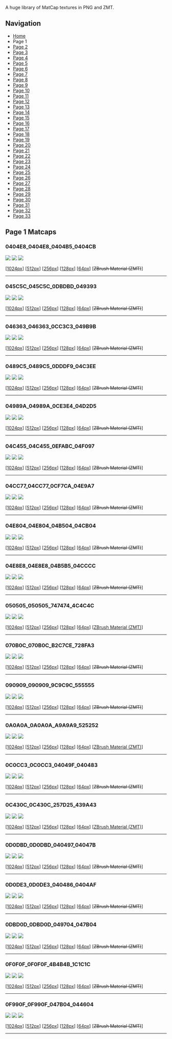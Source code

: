 A huge library of MatCap textures in PNG and ZMT.


## Navigation
* [Home](/)
* Page 1
* [Page 2](PAGE-2.md)
* [Page 3](PAGE-3.md)
* [Page 4](PAGE-4.md)
* [Page 5](PAGE-5.md)
* [Page 6](PAGE-6.md)
* [Page 7](PAGE-7.md)
* [Page 8](PAGE-8.md)
* [Page 9](PAGE-9.md)
* [Page 10](PAGE-10.md)
* [Page 11](PAGE-11.md)
* [Page 12](PAGE-12.md)
* [Page 13](PAGE-13.md)
* [Page 14](PAGE-14.md)
* [Page 15](PAGE-15.md)
* [Page 16](PAGE-16.md)
* [Page 17](PAGE-17.md)
* [Page 18](PAGE-18.md)
* [Page 19](PAGE-19.md)
* [Page 20](PAGE-20.md)
* [Page 21](PAGE-21.md)
* [Page 22](PAGE-22.md)
* [Page 23](PAGE-23.md)
* [Page 24](PAGE-24.md)
* [Page 25](PAGE-25.md)
* [Page 26](PAGE-26.md)
* [Page 27](PAGE-27.md)
* [Page 28](PAGE-28.md)
* [Page 29](PAGE-29.md)
* [Page 30](PAGE-30.md)
* [Page 31](PAGE-31.md)
* [Page 32](PAGE-32.md)
* [Page 33](PAGE-33.md)
## Page 1 Matcaps
### 0404E8_0404E8_0404B5_0404CB
![](preview/0404E8_0404E8_0404B5_0404CB-preview.png)
![](thumbnail/0404E8_0404E8_0404B5_0404CB.jpg)
![](palette/0404E8_0404E8_0404B5_0404CB-palette.png)

[[1024px](https://github.com/nidorx/matcaps/raw/master/1024/0404E8_0404E8_0404B5_0404CB.png)]
[[512px](https://github.com/nidorx/matcaps/raw/master/512/0404E8_0404E8_0404B5_0404CB-512px.png)]
[[256px](https://github.com/nidorx/matcaps/raw/master/256/0404E8_0404E8_0404B5_0404CB-256px.png)]
[[128px](https://github.com/nidorx/matcaps/raw/master/128/0404E8_0404E8_0404B5_0404CB-128px.png)]
[[64px](https://github.com/nidorx/matcaps/raw/master/64/0404E8_0404E8_0404B5_0404CB-64px.png)]
[~~ZBrush Material (ZMT)~~]

---
### 045C5C_045C5C_0DBDBD_049393
![](preview/045C5C_045C5C_0DBDBD_049393-preview.png)
![](thumbnail/045C5C_045C5C_0DBDBD_049393.jpg)
![](palette/045C5C_045C5C_0DBDBD_049393-palette.png)

[[1024px](https://github.com/nidorx/matcaps/raw/master/1024/045C5C_045C5C_0DBDBD_049393.png)]
[[512px](https://github.com/nidorx/matcaps/raw/master/512/045C5C_045C5C_0DBDBD_049393-512px.png)]
[[256px](https://github.com/nidorx/matcaps/raw/master/256/045C5C_045C5C_0DBDBD_049393-256px.png)]
[[128px](https://github.com/nidorx/matcaps/raw/master/128/045C5C_045C5C_0DBDBD_049393-128px.png)]
[[64px](https://github.com/nidorx/matcaps/raw/master/64/045C5C_045C5C_0DBDBD_049393-64px.png)]
[~~ZBrush Material (ZMT)~~]

---
### 046363_046363_0CC3C3_049B9B
![](preview/046363_046363_0CC3C3_049B9B-preview.png)
![](thumbnail/046363_046363_0CC3C3_049B9B.jpg)
![](palette/046363_046363_0CC3C3_049B9B-palette.png)

[[1024px](https://github.com/nidorx/matcaps/raw/master/1024/046363_046363_0CC3C3_049B9B.png)]
[[512px](https://github.com/nidorx/matcaps/raw/master/512/046363_046363_0CC3C3_049B9B-512px.png)]
[[256px](https://github.com/nidorx/matcaps/raw/master/256/046363_046363_0CC3C3_049B9B-256px.png)]
[[128px](https://github.com/nidorx/matcaps/raw/master/128/046363_046363_0CC3C3_049B9B-128px.png)]
[[64px](https://github.com/nidorx/matcaps/raw/master/64/046363_046363_0CC3C3_049B9B-64px.png)]
[~~ZBrush Material (ZMT)~~]

---
### 0489C5_0489C5_0DDDF9_04C3EE
![](preview/0489C5_0489C5_0DDDF9_04C3EE-preview.png)
![](thumbnail/0489C5_0489C5_0DDDF9_04C3EE.jpg)
![](palette/0489C5_0489C5_0DDDF9_04C3EE-palette.png)

[[1024px](https://github.com/nidorx/matcaps/raw/master/1024/0489C5_0489C5_0DDDF9_04C3EE.png)]
[[512px](https://github.com/nidorx/matcaps/raw/master/512/0489C5_0489C5_0DDDF9_04C3EE-512px.png)]
[[256px](https://github.com/nidorx/matcaps/raw/master/256/0489C5_0489C5_0DDDF9_04C3EE-256px.png)]
[[128px](https://github.com/nidorx/matcaps/raw/master/128/0489C5_0489C5_0DDDF9_04C3EE-128px.png)]
[[64px](https://github.com/nidorx/matcaps/raw/master/64/0489C5_0489C5_0DDDF9_04C3EE-64px.png)]
[~~ZBrush Material (ZMT)~~]

---
### 04989A_04989A_0CE3E4_04D2D5
![](preview/04989A_04989A_0CE3E4_04D2D5-preview.png)
![](thumbnail/04989A_04989A_0CE3E4_04D2D5.jpg)
![](palette/04989A_04989A_0CE3E4_04D2D5-palette.png)

[[1024px](https://github.com/nidorx/matcaps/raw/master/1024/04989A_04989A_0CE3E4_04D2D5.png)]
[[512px](https://github.com/nidorx/matcaps/raw/master/512/04989A_04989A_0CE3E4_04D2D5-512px.png)]
[[256px](https://github.com/nidorx/matcaps/raw/master/256/04989A_04989A_0CE3E4_04D2D5-256px.png)]
[[128px](https://github.com/nidorx/matcaps/raw/master/128/04989A_04989A_0CE3E4_04D2D5-128px.png)]
[[64px](https://github.com/nidorx/matcaps/raw/master/64/04989A_04989A_0CE3E4_04D2D5-64px.png)]
[~~ZBrush Material (ZMT)~~]

---
### 04C455_04C455_0EFABC_04F097
![](preview/04C455_04C455_0EFABC_04F097-preview.png)
![](thumbnail/04C455_04C455_0EFABC_04F097.jpg)
![](palette/04C455_04C455_0EFABC_04F097-palette.png)

[[1024px](https://github.com/nidorx/matcaps/raw/master/1024/04C455_04C455_0EFABC_04F097.png)]
[[512px](https://github.com/nidorx/matcaps/raw/master/512/04C455_04C455_0EFABC_04F097-512px.png)]
[[256px](https://github.com/nidorx/matcaps/raw/master/256/04C455_04C455_0EFABC_04F097-256px.png)]
[[128px](https://github.com/nidorx/matcaps/raw/master/128/04C455_04C455_0EFABC_04F097-128px.png)]
[[64px](https://github.com/nidorx/matcaps/raw/master/64/04C455_04C455_0EFABC_04F097-64px.png)]
[~~ZBrush Material (ZMT)~~]

---
### 04CC77_04CC77_0CF7CA_04E9A7
![](preview/04CC77_04CC77_0CF7CA_04E9A7-preview.png)
![](thumbnail/04CC77_04CC77_0CF7CA_04E9A7.jpg)
![](palette/04CC77_04CC77_0CF7CA_04E9A7-palette.png)

[[1024px](https://github.com/nidorx/matcaps/raw/master/1024/04CC77_04CC77_0CF7CA_04E9A7.png)]
[[512px](https://github.com/nidorx/matcaps/raw/master/512/04CC77_04CC77_0CF7CA_04E9A7-512px.png)]
[[256px](https://github.com/nidorx/matcaps/raw/master/256/04CC77_04CC77_0CF7CA_04E9A7-256px.png)]
[[128px](https://github.com/nidorx/matcaps/raw/master/128/04CC77_04CC77_0CF7CA_04E9A7-128px.png)]
[[64px](https://github.com/nidorx/matcaps/raw/master/64/04CC77_04CC77_0CF7CA_04E9A7-64px.png)]
[~~ZBrush Material (ZMT)~~]

---
### 04E804_04E804_04B504_04CB04
![](preview/04E804_04E804_04B504_04CB04-preview.png)
![](thumbnail/04E804_04E804_04B504_04CB04.jpg)
![](palette/04E804_04E804_04B504_04CB04-palette.png)

[[1024px](https://github.com/nidorx/matcaps/raw/master/1024/04E804_04E804_04B504_04CB04.png)]
[[512px](https://github.com/nidorx/matcaps/raw/master/512/04E804_04E804_04B504_04CB04-512px.png)]
[[256px](https://github.com/nidorx/matcaps/raw/master/256/04E804_04E804_04B504_04CB04-256px.png)]
[[128px](https://github.com/nidorx/matcaps/raw/master/128/04E804_04E804_04B504_04CB04-128px.png)]
[[64px](https://github.com/nidorx/matcaps/raw/master/64/04E804_04E804_04B504_04CB04-64px.png)]
[~~ZBrush Material (ZMT)~~]

---
### 04E8E8_04E8E8_04B5B5_04CCCC
![](preview/04E8E8_04E8E8_04B5B5_04CCCC-preview.png)
![](thumbnail/04E8E8_04E8E8_04B5B5_04CCCC.jpg)
![](palette/04E8E8_04E8E8_04B5B5_04CCCC-palette.png)

[[1024px](https://github.com/nidorx/matcaps/raw/master/1024/04E8E8_04E8E8_04B5B5_04CCCC.png)]
[[512px](https://github.com/nidorx/matcaps/raw/master/512/04E8E8_04E8E8_04B5B5_04CCCC-512px.png)]
[[256px](https://github.com/nidorx/matcaps/raw/master/256/04E8E8_04E8E8_04B5B5_04CCCC-256px.png)]
[[128px](https://github.com/nidorx/matcaps/raw/master/128/04E8E8_04E8E8_04B5B5_04CCCC-128px.png)]
[[64px](https://github.com/nidorx/matcaps/raw/master/64/04E8E8_04E8E8_04B5B5_04CCCC-64px.png)]
[~~ZBrush Material (ZMT)~~]

---
### 050505_050505_747474_4C4C4C
![](preview/050505_050505_747474_4C4C4C-preview.png)
![](thumbnail/050505_050505_747474_4C4C4C.jpg)
![](palette/050505_050505_747474_4C4C4C-palette.png)

[[1024px](https://github.com/nidorx/matcaps/raw/master/1024/050505_050505_747474_4C4C4C.png)]
[[512px](https://github.com/nidorx/matcaps/raw/master/512/050505_050505_747474_4C4C4C-512px.png)]
[[256px](https://github.com/nidorx/matcaps/raw/master/256/050505_050505_747474_4C4C4C-256px.png)]
[[128px](https://github.com/nidorx/matcaps/raw/master/128/050505_050505_747474_4C4C4C-128px.png)]
[[64px](https://github.com/nidorx/matcaps/raw/master/64/050505_050505_747474_4C4C4C-64px.png)]
[[ZBrush Material (ZMT)](https://github.com/nidorx/matcaps/raw/master/zmt/050505_050505_747474_4C4C4C.zmt)]

---
### 070B0C_070B0C_B2C7CE_728FA3
![](preview/070B0C_070B0C_B2C7CE_728FA3-preview.png)
![](thumbnail/070B0C_070B0C_B2C7CE_728FA3.jpg)
![](palette/070B0C_070B0C_B2C7CE_728FA3-palette.png)

[[1024px](https://github.com/nidorx/matcaps/raw/master/1024/070B0C_070B0C_B2C7CE_728FA3.png)]
[[512px](https://github.com/nidorx/matcaps/raw/master/512/070B0C_070B0C_B2C7CE_728FA3-512px.png)]
[[256px](https://github.com/nidorx/matcaps/raw/master/256/070B0C_070B0C_B2C7CE_728FA3-256px.png)]
[[128px](https://github.com/nidorx/matcaps/raw/master/128/070B0C_070B0C_B2C7CE_728FA3-128px.png)]
[[64px](https://github.com/nidorx/matcaps/raw/master/64/070B0C_070B0C_B2C7CE_728FA3-64px.png)]
[~~ZBrush Material (ZMT)~~]

---
### 090909_090909_9C9C9C_555555
![](preview/090909_090909_9C9C9C_555555-preview.png)
![](thumbnail/090909_090909_9C9C9C_555555.jpg)
![](palette/090909_090909_9C9C9C_555555-palette.png)

[[1024px](https://github.com/nidorx/matcaps/raw/master/1024/090909_090909_9C9C9C_555555.png)]
[[512px](https://github.com/nidorx/matcaps/raw/master/512/090909_090909_9C9C9C_555555-512px.png)]
[[256px](https://github.com/nidorx/matcaps/raw/master/256/090909_090909_9C9C9C_555555-256px.png)]
[[128px](https://github.com/nidorx/matcaps/raw/master/128/090909_090909_9C9C9C_555555-128px.png)]
[[64px](https://github.com/nidorx/matcaps/raw/master/64/090909_090909_9C9C9C_555555-64px.png)]
[~~ZBrush Material (ZMT)~~]

---
### 0A0A0A_0A0A0A_A9A9A9_525252
![](preview/0A0A0A_0A0A0A_A9A9A9_525252-preview.png)
![](thumbnail/0A0A0A_0A0A0A_A9A9A9_525252.jpg)
![](palette/0A0A0A_0A0A0A_A9A9A9_525252-palette.png)

[[1024px](https://github.com/nidorx/matcaps/raw/master/1024/0A0A0A_0A0A0A_A9A9A9_525252.png)]
[[512px](https://github.com/nidorx/matcaps/raw/master/512/0A0A0A_0A0A0A_A9A9A9_525252-512px.png)]
[[256px](https://github.com/nidorx/matcaps/raw/master/256/0A0A0A_0A0A0A_A9A9A9_525252-256px.png)]
[[128px](https://github.com/nidorx/matcaps/raw/master/128/0A0A0A_0A0A0A_A9A9A9_525252-128px.png)]
[[64px](https://github.com/nidorx/matcaps/raw/master/64/0A0A0A_0A0A0A_A9A9A9_525252-64px.png)]
[[ZBrush Material (ZMT)](https://github.com/nidorx/matcaps/raw/master/zmt/0A0A0A_0A0A0A_A9A9A9_525252.zmt)]

---
### 0C0CC3_0C0CC3_04049F_040483
![](preview/0C0CC3_0C0CC3_04049F_040483-preview.png)
![](thumbnail/0C0CC3_0C0CC3_04049F_040483.jpg)
![](palette/0C0CC3_0C0CC3_04049F_040483-palette.png)

[[1024px](https://github.com/nidorx/matcaps/raw/master/1024/0C0CC3_0C0CC3_04049F_040483.png)]
[[512px](https://github.com/nidorx/matcaps/raw/master/512/0C0CC3_0C0CC3_04049F_040483-512px.png)]
[[256px](https://github.com/nidorx/matcaps/raw/master/256/0C0CC3_0C0CC3_04049F_040483-256px.png)]
[[128px](https://github.com/nidorx/matcaps/raw/master/128/0C0CC3_0C0CC3_04049F_040483-128px.png)]
[[64px](https://github.com/nidorx/matcaps/raw/master/64/0C0CC3_0C0CC3_04049F_040483-64px.png)]
[~~ZBrush Material (ZMT)~~]

---
### 0C430C_0C430C_257D25_439A43
![](preview/0C430C_0C430C_257D25_439A43-preview.png)
![](thumbnail/0C430C_0C430C_257D25_439A43.jpg)
![](palette/0C430C_0C430C_257D25_439A43-palette.png)

[[1024px](https://github.com/nidorx/matcaps/raw/master/1024/0C430C_0C430C_257D25_439A43.png)]
[[512px](https://github.com/nidorx/matcaps/raw/master/512/0C430C_0C430C_257D25_439A43-512px.png)]
[[256px](https://github.com/nidorx/matcaps/raw/master/256/0C430C_0C430C_257D25_439A43-256px.png)]
[[128px](https://github.com/nidorx/matcaps/raw/master/128/0C430C_0C430C_257D25_439A43-128px.png)]
[[64px](https://github.com/nidorx/matcaps/raw/master/64/0C430C_0C430C_257D25_439A43-64px.png)]
[[ZBrush Material (ZMT)](https://github.com/nidorx/matcaps/raw/master/zmt/0C430C_0C430C_257D25_439A43.zmt)]

---
### 0D0DBD_0D0DBD_040497_04047B
![](preview/0D0DBD_0D0DBD_040497_04047B-preview.png)
![](thumbnail/0D0DBD_0D0DBD_040497_04047B.jpg)
![](palette/0D0DBD_0D0DBD_040497_04047B-palette.png)

[[1024px](https://github.com/nidorx/matcaps/raw/master/1024/0D0DBD_0D0DBD_040497_04047B.png)]
[[512px](https://github.com/nidorx/matcaps/raw/master/512/0D0DBD_0D0DBD_040497_04047B-512px.png)]
[[256px](https://github.com/nidorx/matcaps/raw/master/256/0D0DBD_0D0DBD_040497_04047B-256px.png)]
[[128px](https://github.com/nidorx/matcaps/raw/master/128/0D0DBD_0D0DBD_040497_04047B-128px.png)]
[[64px](https://github.com/nidorx/matcaps/raw/master/64/0D0DBD_0D0DBD_040497_04047B-64px.png)]
[~~ZBrush Material (ZMT)~~]

---
### 0D0DE3_0D0DE3_040486_0404AF
![](preview/0D0DE3_0D0DE3_040486_0404AF-preview.png)
![](thumbnail/0D0DE3_0D0DE3_040486_0404AF.jpg)
![](palette/0D0DE3_0D0DE3_040486_0404AF-palette.png)

[[1024px](https://github.com/nidorx/matcaps/raw/master/1024/0D0DE3_0D0DE3_040486_0404AF.png)]
[[512px](https://github.com/nidorx/matcaps/raw/master/512/0D0DE3_0D0DE3_040486_0404AF-512px.png)]
[[256px](https://github.com/nidorx/matcaps/raw/master/256/0D0DE3_0D0DE3_040486_0404AF-256px.png)]
[[128px](https://github.com/nidorx/matcaps/raw/master/128/0D0DE3_0D0DE3_040486_0404AF-128px.png)]
[[64px](https://github.com/nidorx/matcaps/raw/master/64/0D0DE3_0D0DE3_040486_0404AF-64px.png)]
[~~ZBrush Material (ZMT)~~]

---
### 0DBD0D_0DBD0D_049704_047B04
![](preview/0DBD0D_0DBD0D_049704_047B04-preview.png)
![](thumbnail/0DBD0D_0DBD0D_049704_047B04.jpg)
![](palette/0DBD0D_0DBD0D_049704_047B04-palette.png)

[[1024px](https://github.com/nidorx/matcaps/raw/master/1024/0DBD0D_0DBD0D_049704_047B04.png)]
[[512px](https://github.com/nidorx/matcaps/raw/master/512/0DBD0D_0DBD0D_049704_047B04-512px.png)]
[[256px](https://github.com/nidorx/matcaps/raw/master/256/0DBD0D_0DBD0D_049704_047B04-256px.png)]
[[128px](https://github.com/nidorx/matcaps/raw/master/128/0DBD0D_0DBD0D_049704_047B04-128px.png)]
[[64px](https://github.com/nidorx/matcaps/raw/master/64/0DBD0D_0DBD0D_049704_047B04-64px.png)]
[~~ZBrush Material (ZMT)~~]

---
### 0F0F0F_0F0F0F_4B4B4B_1C1C1C
![](preview/0F0F0F_0F0F0F_4B4B4B_1C1C1C-preview.png)
![](thumbnail/0F0F0F_0F0F0F_4B4B4B_1C1C1C.jpg)
![](palette/0F0F0F_0F0F0F_4B4B4B_1C1C1C-palette.png)

[[1024px](https://github.com/nidorx/matcaps/raw/master/1024/0F0F0F_0F0F0F_4B4B4B_1C1C1C.png)]
[[512px](https://github.com/nidorx/matcaps/raw/master/512/0F0F0F_0F0F0F_4B4B4B_1C1C1C-512px.png)]
[[256px](https://github.com/nidorx/matcaps/raw/master/256/0F0F0F_0F0F0F_4B4B4B_1C1C1C-256px.png)]
[[128px](https://github.com/nidorx/matcaps/raw/master/128/0F0F0F_0F0F0F_4B4B4B_1C1C1C-128px.png)]
[[64px](https://github.com/nidorx/matcaps/raw/master/64/0F0F0F_0F0F0F_4B4B4B_1C1C1C-64px.png)]
[~~ZBrush Material (ZMT)~~]

---
### 0F990F_0F990F_047B04_044604
![](preview/0F990F_0F990F_047B04_044604-preview.png)
![](thumbnail/0F990F_0F990F_047B04_044604.jpg)
![](palette/0F990F_0F990F_047B04_044604-palette.png)

[[1024px](https://github.com/nidorx/matcaps/raw/master/1024/0F990F_0F990F_047B04_044604.png)]
[[512px](https://github.com/nidorx/matcaps/raw/master/512/0F990F_0F990F_047B04_044604-512px.png)]
[[256px](https://github.com/nidorx/matcaps/raw/master/256/0F990F_0F990F_047B04_044604-256px.png)]
[[128px](https://github.com/nidorx/matcaps/raw/master/128/0F990F_0F990F_047B04_044604-128px.png)]
[[64px](https://github.com/nidorx/matcaps/raw/master/64/0F990F_0F990F_047B04_044604-64px.png)]
[~~ZBrush Material (ZMT)~~]

---